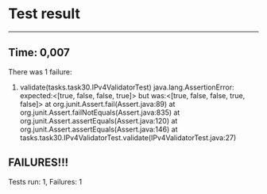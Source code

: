 # Test result
---
## Time: 0,007
There was 1 failure:
1) validate(tasks.task30.IPv4ValidatorTest)
java.lang.AssertionError: expected:<[true, false, false, true]> but was:<[true, false, false, true, false]>
	at org.junit.Assert.fail(Assert.java:89)
	at org.junit.Assert.failNotEquals(Assert.java:835)
	at org.junit.Assert.assertEquals(Assert.java:120)
	at org.junit.Assert.assertEquals(Assert.java:146)
	at tasks.task30.IPv4ValidatorTest.validate(IPv4ValidatorTest.java:27)

## FAILURES!!!
Tests run: 1,  Failures: 1
